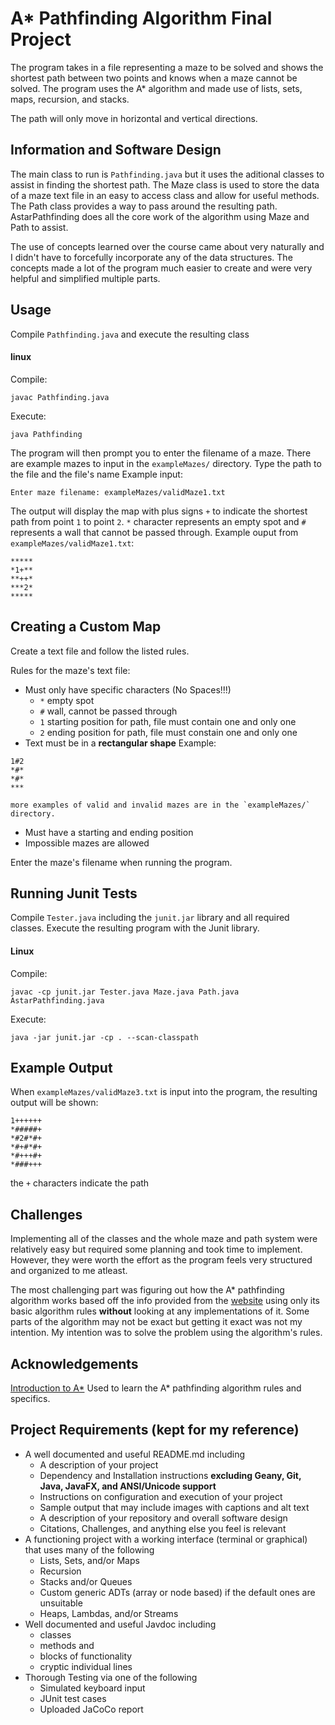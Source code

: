 # A* Pathfinding Algorithm Final Project
The program takes in a file representing a maze to be solved and shows the shortest path between two points and knows when a maze cannot be solved. The program uses the A* algorithm and made use of lists, sets, maps, recursion, and stacks.

The path will only move in horizontal and vertical directions.

## Information and Software Design
The main class to run is `Pathfinding.java` but it uses the aditional classes to assist in finding the shortest path.
The Maze class is used to store the data of a maze text file in an easy to access class and allow for useful methods. The Path class provides a way to pass around the resulting path. AstarPathfinding does all the core work of the algorithm using Maze and Path to assist.

The use of concepts learned over the course came about very naturally and I didn't have to forcefully incorporate any of the data structures. The concepts made a lot of the program much easier to create and were very helpful and simplified multiple parts.

## Usage
Compile `Pathfinding.java` and execute the resulting class

#### linux
Compile:
```
javac Pathfinding.java
```

Execute:
```
java Pathfinding
```

The program will then prompt you to enter the filename of a maze. There are example mazes to input in the `exampleMazes/` directory. Type the path to the file and the file's name
Example input:
```
Enter maze filename: exampleMazes/validMaze1.txt
```

The output will display the map with plus signs `+` to indicate the shortest path from point `1` to point `2`. `*` character represents an empty spot and `#` represents a wall that cannot be passed through.
Example ouput from `exampleMazes/validMaze1.txt`:
```
*****
*1+**
**++*
***2*
*****
```

## Creating a Custom Map
Create a text file and follow the listed rules.

Rules for the maze's text file:
- Must only have specific characters (No Spaces!!!)
	- `*` empty spot
	- `#` wall, cannot be passed through
	- `1` starting position for path, file must contain one and only one
	- `2` ending position for path, file must constain one and only one
- Text must be in a **rectangular shape**
	Example:
```
1#2
*#*
*#*
***
```
	more examples of valid and invalid mazes are in the `exampleMazes/` directory.

- Must have a starting and ending position
- Impossible mazes are allowed

Enter the maze's filename when running the program.

## Running Junit Tests
Compile `Tester.java` including the `junit.jar` library and all required classes. Execute the resulting program with the Junit library.

#### Linux
Compile:
```
javac -cp junit.jar Tester.java Maze.java Path.java AstarPathfinding.java
```

Execute:
```
java -jar junit.jar -cp . --scan-classpath
```

## Example Output
When `exampleMazes/validMaze3.txt` is input into the program, the resulting output will be shown:
```
1++++++
*#####+
*#2#*#+
*#+#*#+
*#+++#+
*###+++
```

the `+` characters indicate the path

## Challenges
Implementing all of the classes and the whole maze and path system were relatively easy but required some planning and took time to implement. However, they were worth the effort as the program feels very structured and organized to me atleast.

The most challenging part was figuring out how the A* pathfinding algorithm works based off the info provided from the [website](https://theory.stanford.edu/~amitp/GameProgramming/AStarComparison.html) using only its basic algorithm rules **without** looking at any implementations of it. Some parts of the algorithm may not be exact but getting it exact was not my intention. My intention was to solve the problem using the algorithm's rules.

## Acknowledgements
[Introduction to A*](https://theory.stanford.edu/~amitp/GameProgramming/AStarComparison.html)
Used to learn the A* pathfinding algorithm rules and specifics.

## Project Requirements (kept for my reference)

- A well documented and useful README.md including
  - A description of your project
  - Dependency and Installation instructions **excluding Geany, Git, Java, JavaFX, and ANSI/Unicode support**
  - Instructions on configuration and execution of your project
  - Sample output that may include images with captions and alt text
  - A description of your repository and overall software design 
  - Citations, Challenges, and anything else you feel is relevant
- A functioning project with a working interface (terminal or graphical) that uses many of the following
  - Lists, Sets, and/or Maps
  - Recursion
  - Stacks and/or Queues
  - Custom generic ADTs (array or node based) if the default ones are unsuitable
  - Heaps, Lambdas, and/or Streams
- Well documented and useful Javdoc including 
  - classes
  - methods and 
  - blocks of functionality
  - cryptic individual lines
- Thorough Testing via one of the following
  - Simulated keyboard input
  - JUnit test cases
  - Uploaded JaCoCo report
